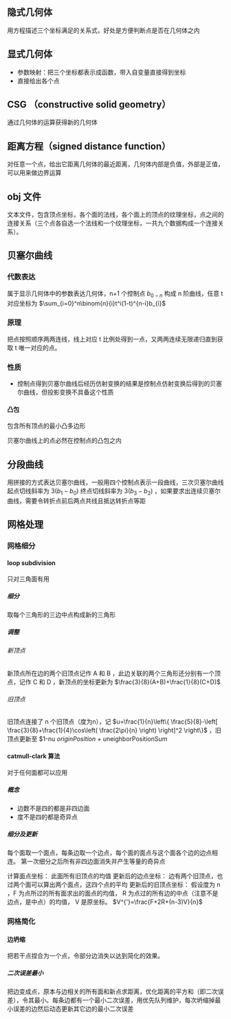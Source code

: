 ## 隐式几何体

用方程描述三个坐标满足的关系式，好处是方便判断点是否在几何体之内

## 显式几何体

- 参数映射：把三个坐标都表示成函数，带入自变量直接得到坐标
- 直接给出各个点

## CSG （constructive solid geometry）

通过几何体的运算获得新的几何体


## 距离方程（signed distance function）

对任意一个点，给出它距离几何体的最近距离，几何体内部是负值，外部是正值，可以用来做边界运算


## obj 文件
文本文件，包含顶点坐标，各个面的法线，各个面上的顶点的纹理坐标，点之间的连接关系（三个点各自选一个法线和一个纹理坐标，一共九个数据构成一个连接关系）。


## 贝塞尔曲线

### 代数表达

属于显示几何体中的参数表达几何体，n+1 个控制点 $b_{0-n}$ 构成 n 阶曲线，任意 t 对应坐标为  $\sum_{i=0}^n\binom{n}{i}t^i(1-t)^{n-i}b_{i}$

### 原理

把点按照顺序两两连线，线上对应 t 比例处得到一点，又两两连续无限递归直到获取 t 唯一对应的点。

### 性质

- 控制点得到贝塞尔曲线后经历仿射变换的结果是控制点仿射变换后得到的贝塞尔曲线，但投影变换不具备这个性质

#### 凸包

包含所有顶点的最小凸多边形

贝塞尔曲线上的点必然在控制点的凸包之内

## 分段曲线

用拼接的方式表达贝塞尔曲线，一般用四个控制点表示一段曲线，三次贝塞尔曲线起点切线斜率为 $3(b_{1}-b_{0})$ 终点切线斜率为 $3(b_{3}-b_{2}$) ，如果要求出连续贝塞尔曲线，需要令转折点前后两点共线且抵达转折点等距


## 网格处理

### 网格细分

#### loop subdivision

只对三角面有用

##### 细分

取每个三角形的三边中点构成新的三角形

##### 调整

###### 新顶点

新顶点所在边的两个旧顶点记作 A 和 B ，此边关联的两个三角形还分别有一个顶点，记作 C 和 D ，新顶点的坐标更新为 $\frac{3}{8}(A+B)+\frac{1}{8}(C+D)$

###### 旧顶点

旧顶点连接了 n 个旧顶点（度为n），记 $u=\frac{1}{n}\left\{ \frac{5}{8}-\left[ \frac{3}{8}+\frac{1}{4}\cos\left( \frac{2\pi}{n} \right) \right]^2 \right\}$ ，旧顶点更新至 $1-nu *originPosition + u*neighborPositionSum


#### catmull-clark 算法

对于任何面都可以应用

##### 概念

- 边数不是四的都是非四边面
- 度不是四的都是奇异点

##### 细分及更新

每个面取一个面点，每条边取一个边点，每个面的面点与这个面各个边的边点相连。
第一次细分之后所有非四边面消失并产生等量的奇异点
 
计算面点坐标： 此面所有旧顶点的均值
更新后的边点坐标： 边有两个旧顶点，也过两个面可以算出两个面点，这四个点的平均
更新后的旧顶点坐标： 假设度为 n ，F 为点所过的所有面求出的面点的均值， R 为点过的所有边的中点（注意不是边点，是中点）的均值， V 是原坐标。 
$V^{'}=\frac{F+2R+(n-3)V}{n}$


### 网格简化

#### 边坍缩

把若干点捏合为一个点，令部分边消失以达到简化的效果。

##### 二次误差最小

把边变成点，原本与边相关的所有面和新点求距离，优化距离的平方和（即二次误差），令其最小。每条边都有一个最小二次误差，用优先队列维护，每次坍缩掉最小误差的边然后动态更新其它边的最小二次误差